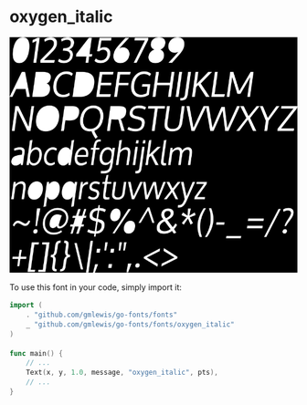 # oxygen_italic

![oxygen_italic](oxygen_italic.png)

To use this font in your code, simply import it:

```go
import (
	. "github.com/gmlewis/go-fonts/fonts"
	_ "github.com/gmlewis/go-fonts/fonts/oxygen_italic"
)

func main() {
	// ...
	Text(x, y, 1.0, message, "oxygen_italic", pts),
	// ...
}
```
